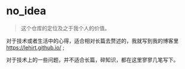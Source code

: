 # no_idea

> 这个仓库的定位及之于我个人的价值。

对于技术或者生活中的心得，适合相对长篇去赘述的，我就写到我的博客里 https://lehirt.github.io/  ;

对于技术上的一些问题，并不适合长篇，碎知识，都在这里寥寥几笔写下。
